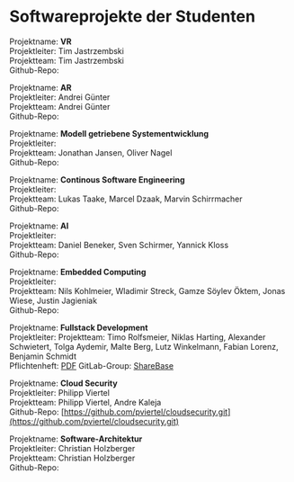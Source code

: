 # Softwareprojekte der Studenten

Projektname: **VR**  
Projektleiter: Tim Jastrzembski  
Projektteam: Tim Jastrzembski  
Github-Repo:

Projektname: **AR**  
Projektleiter: Andrei Günter  
Projektteam: Andrei Günter  
Github-Repo:

Projektname: **Modell getriebene Systementwicklung**  
Projektleiter:  
Projektteam: Jonathan Jansen, Oliver Nagel  
Github-Repo:

Projektname: **Continous Software Engineering**  
Projektleiter:  
Projektteam: Lukas Taake, Marcel Dzaak, Marvin Schirrmacher  
Github-Repo:

Projektname: **AI**  
Projektleiter:  
Projektteam: Daniel Beneker, Sven Schirmer, Yannick Kloss  
Github-Repo:

Projektname: **Embedded Computing**  
Projektleiter:  
Projektteam: Nils Kohlmeier, Wladimir Streck, Gamze Söylev Öktem, Jonas Wiese, Justin Jagieniak  
Github-Repo:

Projektname: **Fullstack Development**  
Projektleiter:
Projektteam: Timo Rolfsmeier, Niklas Harting, Alexander Schwietert, Tolga Aydemir, Malte Berg, Lutz Winkelmann, Fabian Lorenz, Benjamin Schmidt  
Pflichtenheft: [PDF](https://gitlab.com/ShareBase/Pflichtenheft/blob/master/Pflichtenheft_Final.pdf)
GitLab-Group: [ShareBase](https://gitlab.com/ShareBase)

Projektname: **Cloud Security**  
Projektleiter: Philipp Viertel  
Projektteam: Philipp Viertel, Andre Kaleja  
Github-Repo: [https://github.com/pviertel/cloudsecurity.git](https://github.com/pviertel/cloudsecurity.git)

Projektname: **Software-Architektur**  
Projektleiter: Christian Holzberger  
Projektteam: Christian Holzberger  
Github-Repo:

